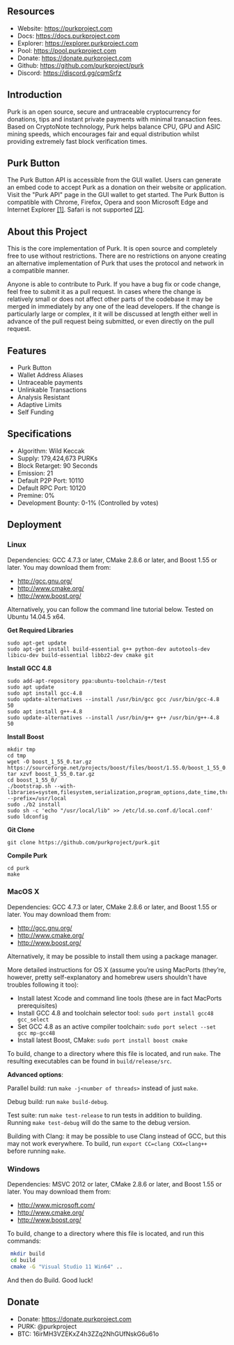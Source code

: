 
## Resources

* Website: https://purkproject.com
* Docs: https://docs.purkproject.com
* Explorer: https://explorer.purkproject.com
* Pool: https://pool.purkproject.com
* Donate: https://donate.purkproject.com
* Github: https://github.com/purkproject/purk
* Discord: https://discord.gg/cqmSrfz

## Introduction

Purk is an open source, secure and untraceable cryptocurrency for donations, tips and instant private payments with minimal transaction fees. Based on CryptoNote technology, Purk helps balance CPU, GPU and ASIC mining speeds, which encourages fair and equal distribution whilst providing extremely fast block verification times.

## Purk Button

The Purk Button API is accessible from the GUI wallet. Users can generate an embed code to accept Purk as a donation on their website or application. Visit the "Purk API" page in the GUI wallet to get started. The Purk Button is compatible with Chrome, Firefox, Opera and soon Microsoft Edge and Internet Explorer [[1]](https://developer.microsoft.com/en-us/microsoft-edge/platform/issues/11963735/). Safari is not supported [[2]](https://bugs.webkit.org/show_bug.cgi?id=171934).

## About this Project

This is the core implementation of Purk. It is open source and completely free to use without restrictions. There are no restrictions on anyone creating an alternative implementation of Purk that uses the protocol and network in a compatible manner.

Anyone is able to contribute to Purk. If you have a bug fix or code change, feel free to submit it as a pull request. In cases where the change is relatively small or does not affect other parts of the codebase it may be merged in immediately by any one of the lead developers. If the change is particularly large or complex, it it will be discussed at length either well in advance of the pull request being submitted, or even directly on the pull request.

## Features

* Purk Button
* Wallet Address Aliases
* Untraceable payments
* Unlinkable Transactions
* Analysis Resistant
* Adaptive Limits
* Self Funding

## Specifications

* Algorithm: Wild Keccak
* Supply: 179,424,673 PURKs
* Block Retarget: 90 Seconds
* Emission: 21
* Default P2P Port: 10110 
* Default RPC Port: 10120 
* Premine: 0%
* Development Bounty: 0-1% (Controlled by votes)

## Deployment

### Linux

Dependencies: GCC 4.7.3 or later, CMake 2.8.6 or later, and Boost 1.55 or later. You may download them from:

* http://gcc.gnu.org/
* http://www.cmake.org/
* http://www.boost.org/

Alternatively, you can follow the command line tutorial below. Tested on Ubuntu 14.04.5 x64. 

**Get Required Libraries**

```
sudo apt-get update
sudo apt-get install build-essential g++ python-dev autotools-dev libicu-dev build-essential libbz2-dev cmake git
```

**Install GCC 4.8**

```
sudo add-apt-repository ppa:ubuntu-toolchain-r/test
sudo apt update
sudo apt install gcc-4.8
sudo update-alternatives --install /usr/bin/gcc gcc /usr/bin/gcc-4.8 50
sudo apt install g++-4.8
sudo update-alternatives --install /usr/bin/g++ g++ /usr/bin/g++-4.8 50
```

**Install Boost**

```
mkdir tmp
cd tmp
wget -O boost_1_55_0.tar.gz https://sourceforge.net/projects/boost/files/boost/1.55.0/boost_1_55_0.tar.gz/download
tar xzvf boost_1_55_0.tar.gz
cd boost_1_55_0/
./bootstrap.sh --with-libraries=system,filesystem,serialization,program_options,date_time,thread,regex,atomic,iostreams,log,locale,wave --prefix=/usr/local
sudo ./b2 install
sudo sh -c 'echo "/usr/local/lib" >> /etc/ld.so.conf.d/local.conf'
sudo ldconfig
```

**Git Clone**

`git clone https://github.com/purkproject/purk.git`

**Compile Purk**

```
cd purk
make
```

###  MacOS X

Dependencies: GCC 4.7.3 or later, CMake 2.8.6 or later, and Boost 1.55 or later. You may download them from:

* http://gcc.gnu.org/
* http://www.cmake.org/
* http://www.boost.org/

Alternatively, it may be possible to install them using a package manager.

More detailed instructions for OS X (assume you’re using MacPorts (they’re, however, pretty self-explanatory and homebrew users shouldn't have troubles following it too):

* Install latest Xcode and command line tools (these are in fact MacPorts prerequisites)
* Install GCC 4.8 and toolchain selector tool: `sudo port install gcc48 gcc_select`
* Set GCC 4.8 as an active compiler toolchain: `sudo port select --set gcc mp-gcc48`
* Install latest Boost, CMake: `sudo port install boost cmake`

To build, change to a directory where this file is located, and run `make`. The resulting executables can be found in `build/release/src`.

**Advanced options**:

Parallel build: run `make -j<number of threads>` instead of just `make`.

Debug build: run `make build-debug`.

Test suite: run `make test-release` to run tests in addition to building. Running `make test-debug` will do the same to the debug version.

Building with Clang: it may be possible to use Clang instead of GCC, but this may not work everywhere. To build, run `export CC=clang CXX=clang++` before running `make`.

### Windows

Dependencies: MSVC 2012 or later, CMake 2.8.6 or later, and Boost 1.55 or later. You may download them from:

* http://www.microsoft.com/
* http://www.cmake.org/
* http://www.boost.org/

To build, change to a directory where this file is located, and run this commands: 
```bash
 mkdir build
 cd build
 cmake -G "Visual Studio 11 Win64" ..
```

And then do Build.
Good luck!

## Donate

* Donate: https://donate.purkproject.com
* PURK: @purkproject
* BTC: 16irMH3VZEKxZ4h3ZZq2NhGUfNskG6u61o
